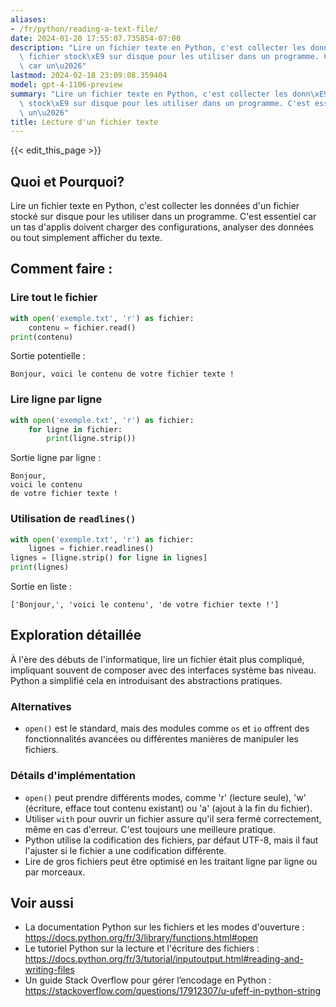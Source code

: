 ```yaml
---
aliases:
- /fr/python/reading-a-text-file/
date: 2024-01-20 17:55:07.735854-07:00
description: "Lire un fichier texte en Python, c'est collecter les donn\xE9es d'un\
  \ fichier stock\xE9 sur disque pour les utiliser dans un programme. C'est essentiel\
  \ car un\u2026"
lastmod: 2024-02-18 23:09:08.359404
model: gpt-4-1106-preview
summary: "Lire un fichier texte en Python, c'est collecter les donn\xE9es d'un fichier\
  \ stock\xE9 sur disque pour les utiliser dans un programme. C'est essentiel car\
  \ un\u2026"
title: Lecture d'un fichier texte
---
```


{{< edit_this_page >}}

## Quoi et Pourquoi?

Lire un fichier texte en Python, c'est collecter les données d'un fichier stocké sur disque pour les utiliser dans un programme. C'est essentiel car un tas d'applis doivent charger des configurations, analyser des données ou tout simplement afficher du texte.

## Comment faire :

### Lire tout le fichier

```Python
with open('exemple.txt', 'r') as fichier:
    contenu = fichier.read()
print(contenu)
```

Sortie potentielle :

```
Bonjour, voici le contenu de votre fichier texte !
```

### Lire ligne par ligne

```Python
with open('exemple.txt', 'r') as fichier:
    for ligne in fichier:
        print(ligne.strip())
```

Sortie ligne par ligne :

```
Bonjour,
voici le contenu
de votre fichier texte !
```

### Utilisation de `readlines()`

```Python
with open('exemple.txt', 'r') as fichier:
    lignes = fichier.readlines()
lignes = [ligne.strip() for ligne in lignes]
print(lignes)
```

Sortie en liste :

```
['Bonjour,', 'voici le contenu', 'de votre fichier texte !']
```

## Exploration détaillée

À l'ère des débuts de l'informatique, lire un fichier était plus compliqué, impliquant souvent de composer avec des interfaces système bas niveau. Python a simplifié cela en introduisant des abstractions pratiques.

### Alternatives

- `open()` est le standard, mais des modules comme `os` et `io` offrent des fonctionnalités avancées ou différentes manières de manipuler les fichiers.

### Détails d'implémentation

- `open()` peut prendre différents modes, comme 'r' (lecture seule), 'w' (écriture, efface tout contenu existant) ou 'a' (ajout à la fin du fichier).
- Utiliser `with` pour ouvrir un fichier assure qu'il sera fermé correctement, même en cas d'erreur. C'est toujours une meilleure pratique.
- Python utilise la codification des fichiers, par défaut UTF-8, mais il faut l'ajuster si le fichier a une codification différente.
- Lire de gros fichiers peut être optimisé en les traitant ligne par ligne ou par morceaux.

## Voir aussi

- La documentation Python sur les fichiers et les modes d'ouverture : https://docs.python.org/fr/3/library/functions.html#open
- Le tutoriel Python sur la lecture et l'écriture des fichiers : https://docs.python.org/fr/3/tutorial/inputoutput.html#reading-and-writing-files
- Un guide Stack Overflow pour gérer l’encodage en Python : https://stackoverflow.com/questions/17912307/u-ufeff-in-python-string
